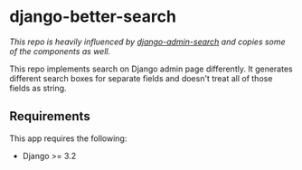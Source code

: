 # django-better-search
<i>This repo is heavily influenced by [django-admin-search](https://github.com/shinneider/django-admin-search) and copies some of the components as well.</i>

This repo implements search on Django admin page differently. It generates different search boxes for separate fields and doesn't treat all of those fields as string.

## Requirements
This app requires the following:

* Django >= 3.2
